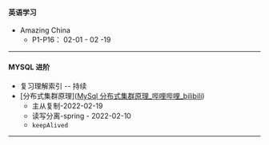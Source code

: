 #### 英语学习

* Amazing China
  * P1-P16： 02-01 - 02 -19

---

#### MYSQL 进阶

* 复习理解索引 -- 持续
* [分布式集群原理]([MySql 分布式集群原理_哔哩哔哩_bilibili](https://www.bilibili.com/video/BV1A5411G7M2?from=search&seid=15916556312682522137&spm_id_from=333.337.0.0))
  * 主从复制-2022-02-19
  * 读写分离-spring - 2022-02-10
  * `keepAlived`

---

